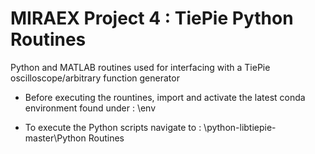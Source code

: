 # MIRAEX Project 4 : TiePie Python Routines
 Python and MATLAB routines used for interfacing with a TiePie oscilloscope/arbitrary function generator

 * Before executing the rountines, import and activate the latest conda environment found under : \env

 * To execute the Python scripts navigate to : \python-libtiepie-master\Python Routines


